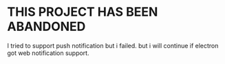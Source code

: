 # THIS PROJECT HAS BEEN ABANDONED

I tried to support push notification but i failed. but i will continue if electron got web notification support.
